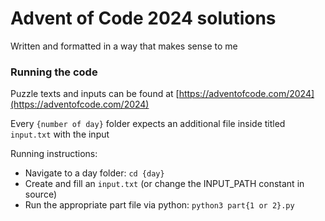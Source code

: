 # Advent of Code 2024 solutions
Written and formatted in a way that makes sense to me

### Running the code
Puzzle texts and inputs can be found at [https://adventofcode.com/2024](https://adventofcode.com/2024)

Every `{number of day}` folder expects an additional file inside titled `input.txt` with the input

Running instructions: 

* Navigate to a day folder: `cd {day}`
* Create and fill an `input.txt` (or change the INPUT_PATH constant in source)
* Run the appropriate part file via python: `python3 part{1 or 2}.py`
